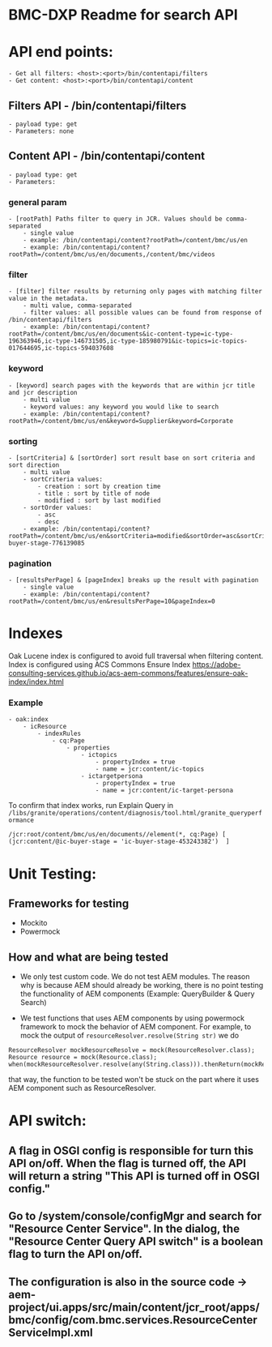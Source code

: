 # BMC-DXP Readme for search API

# API end points:
    - Get all filters: <host>:<port>/bin/contentapi/filters
    - Get content: <host>:<port>/bin/contentapi/content

## Filters API - /bin/contentapi/filters
    - payload type: get
    - Parameters: none


## Content API - /bin/contentapi/content
    - payload type: get
    - Parameters:

### general param
    - [rootPath] Paths filter to query in JCR. Values should be comma-separated
        - single value
        - example: /bin/contentapi/content?rootPath=/content/bmc/us/en
        - example: /bin/contentapi/content?rootPath=/content/bmc/us/en/documents,/content/bmc/videos
    
### filter
    - [filter] filter results by returning only pages with matching filter value in the metadata.
        - multi value, comma-separated
        - filter values: all possible values can be found from response of /bin/contentapi/filters
        - example: /bin/contentapi/content?rootPath=/content/bmc/us/en/documents&ic-content-type=ic-type-196363946,ic-type-146731505,ic-type-185980791&ic-topics=ic-topics-017644695,ic-topics-594037608

### keyword
    - [keyword] search pages with the keywords that are within jcr title and jcr description
        - multi value
        - keyword values: any keyword you would like to search
        - example: /bin/contentapi/content?rootPath=/content/bmc/us/en&keyword=Supplier&keyword=Corporate

### sorting
    - [sortCriteria] & [sortOrder] sort result base on sort criteria and sort direction
        - multi value
        - sortCriteria values:
            - creation : sort by creation time
            - title : sort by title of node
            - modified : sort by last modified
        - sortOrder values:
            - asc
            - desc
        - example: /bin/contentapi/content?rootPath=/content/bmc/us/en&sortCriteria=modified&sortOrder=asc&sortCriteria=title&sortOrder=asc&filter=ic-buyer-stage-776139085


### pagination
    - [resultsPerPage] & [pageIndex] breaks up the result with pagination
        - single value
        - example: /bin/contentapi/content?rootPath=/content/bmc/us/en&resultsPerPage=10&pageIndex=0


# Indexes

Oak Lucene index is configured to avoid full traversal when filtering content. Index is configured using ACS Commons Ensure Index https://adobe-consulting-services.github.io/acs-aem-commons/features/ensure-oak-index/index.html


### Example
    - oak:index
        - icResource
            - indexRules
                - cq:Page
                    - properties
                        - ictopics
                            - propertyIndex = true
                            - name = jcr:content/ic-topics
                        - ictargetpersona
                            - propertyIndex = true
                            - name = jcr:content/ic-target-persona

To confirm that index works, run Explain Query in ```/libs/granite/operations/content/diagnosis/tool.html/granite_queryperformance```
```
/jcr:root/content/bmc/us/en/documents//element(*, cq:Page) [ (jcr:content/@ic-buyer-stage = 'ic-buyer-stage-453243382')  ]
```


# Unit Testing:

## Frameworks for testing
 - Mockito
 - Powermock
 
 ## How and what are being tested
  - We only test custom code. We do not test AEM modules. The reason why is because AEM should already be working, there is no point testing the functionality of AEM components (Example: QueryBuilder & Query Search)
 
 - We test functions that uses AEM components by using powermock framework to mock the behavior of AEM component. For example, to mock the output of
 ```resourceResolver.resolve(String str)```
 we do
 
 ```
 ResourceResolver mockResourceResolve = mock(ResourceResolver.class);
 Resource resource = mock(Resource.class);
 when(mockResourceResolver.resolve(any(String.class))).thenReturn(mockResource);
 ```
that way, the function to be tested won't be stuck on the part where it uses AEM component such as ResourceResolver.

# API switch:

## A flag in OSGI config is responsible for turn this API on/off. When the flag is turned off, the API will return a string "This API is turned off in OSGI config."

## Go to /system/console/configMgr and search for "Resource Center Service". In the dialog, the "Resource Center Query API switch" is a boolean flag to turn the API on/off.
## The configuration is also in the source code -> aem-project/ui.apps/src/main/content/jcr_root/apps/bmc/config/com.bmc.services.ResourceCenterServiceImpl.xml

